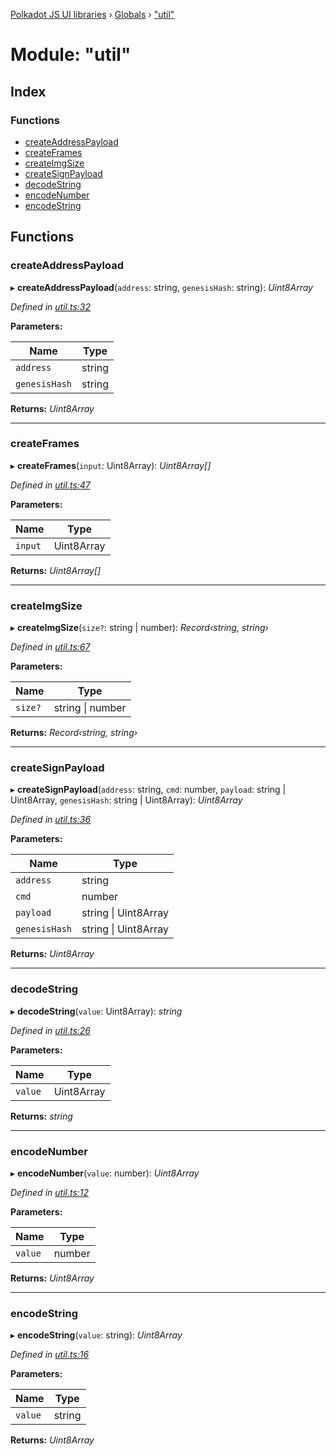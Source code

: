 [Polkadot JS UI libraries](../README.md) › [Globals](../globals.md) › ["util"](_util_.md)

# Module: "util"

## Index

### Functions

* [createAddressPayload](_util_.md#createaddresspayload)
* [createFrames](_util_.md#createframes)
* [createImgSize](_util_.md#createimgsize)
* [createSignPayload](_util_.md#createsignpayload)
* [decodeString](_util_.md#decodestring)
* [encodeNumber](_util_.md#encodenumber)
* [encodeString](_util_.md#encodestring)

## Functions

###  createAddressPayload

▸ **createAddressPayload**(`address`: string, `genesisHash`: string): *Uint8Array*

*Defined in [util.ts:32](https://github.com/polkadot-js/ui/blob/9252de79d/packages/react-qr/src/util.ts#L32)*

**Parameters:**

Name | Type |
------ | ------ |
`address` | string |
`genesisHash` | string |

**Returns:** *Uint8Array*

___

###  createFrames

▸ **createFrames**(`input`: Uint8Array): *Uint8Array[]*

*Defined in [util.ts:47](https://github.com/polkadot-js/ui/blob/9252de79d/packages/react-qr/src/util.ts#L47)*

**Parameters:**

Name | Type |
------ | ------ |
`input` | Uint8Array |

**Returns:** *Uint8Array[]*

___

###  createImgSize

▸ **createImgSize**(`size?`: string | number): *Record‹string, string›*

*Defined in [util.ts:67](https://github.com/polkadot-js/ui/blob/9252de79d/packages/react-qr/src/util.ts#L67)*

**Parameters:**

Name | Type |
------ | ------ |
`size?` | string &#124; number |

**Returns:** *Record‹string, string›*

___

###  createSignPayload

▸ **createSignPayload**(`address`: string, `cmd`: number, `payload`: string | Uint8Array, `genesisHash`: string | Uint8Array): *Uint8Array*

*Defined in [util.ts:36](https://github.com/polkadot-js/ui/blob/9252de79d/packages/react-qr/src/util.ts#L36)*

**Parameters:**

Name | Type |
------ | ------ |
`address` | string |
`cmd` | number |
`payload` | string &#124; Uint8Array |
`genesisHash` | string &#124; Uint8Array |

**Returns:** *Uint8Array*

___

###  decodeString

▸ **decodeString**(`value`: Uint8Array): *string*

*Defined in [util.ts:26](https://github.com/polkadot-js/ui/blob/9252de79d/packages/react-qr/src/util.ts#L26)*

**Parameters:**

Name | Type |
------ | ------ |
`value` | Uint8Array |

**Returns:** *string*

___

###  encodeNumber

▸ **encodeNumber**(`value`: number): *Uint8Array*

*Defined in [util.ts:12](https://github.com/polkadot-js/ui/blob/9252de79d/packages/react-qr/src/util.ts#L12)*

**Parameters:**

Name | Type |
------ | ------ |
`value` | number |

**Returns:** *Uint8Array*

___

###  encodeString

▸ **encodeString**(`value`: string): *Uint8Array*

*Defined in [util.ts:16](https://github.com/polkadot-js/ui/blob/9252de79d/packages/react-qr/src/util.ts#L16)*

**Parameters:**

Name | Type |
------ | ------ |
`value` | string |

**Returns:** *Uint8Array*
